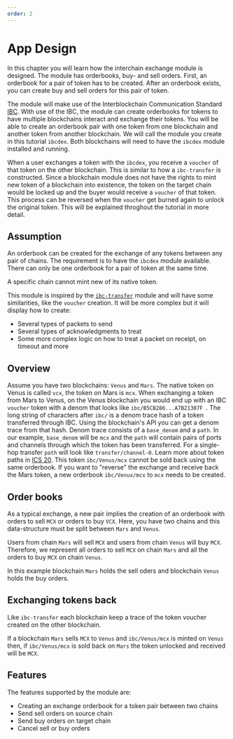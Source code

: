 ```yaml
---
order: 2
---
```


# App Design

In this chapter you will learn how the interchain exchange module is designed.
The module has orderbooks, buy- and sell orders.
First, an orderbook for a pair of token has to be created.
After an orderbook exists, you can create buy and sell orders for this pair of token.

The module will make use of the Interblockchain Communication Standard [IBC](https://github.com/cosmos/ics/blob/master/ibc/2_IBC_ARCHITECTURE.md). With use of the IBC, the module can create orderbooks for tokens to have multiple blockchains interact and exchange their tokens. 
You will be able to create an orderbook pair with one token from one blockchain and another token from another blockchain. We will call the module you create in this tutorial `ibcdex`.
Both blockchains will need to have the `ibcdex` module installed and running.

When a user exchanges a token with the `ibcdex`, you receive a `voucher` of that token on the other blockchain.
This is similar to how a `ibc-transfer` is constructed.
Since a blockchain module does not have the rights to mint new token of a blockchain into existence, the token on the target chain would be locked up and the buyer would receive a `voucher` of that token.
This process can be reversed when the `voucher` get burned again to unlock the original token. This will be explained throghout the tutorial in more detail.

## Assumption

An orderbook can be created for the exchange of any tokens between any pair of chains. The requirement is to have the `ibcdex` module available. There can only be one orderbook for a pair of token at the same time.
<!-- There is no condition to check for open channels between two chains. -->
A specific chain cannot mint new of its native token. 
<!-- The module is trustless, there is no condition to check when opening a channel between two chains. Any pair of tokens can be exchanged between any pair of chains. -->

This module is inspired by the [`ibc-transfer`](https://github.com/cosmos/cosmos-sdk/tree/v0.42.1/x/ibc/applications/transfer) module and will have some similarities, like the `voucher` creation. It will be more complex but it will display how to create:

- Several types of packets to send
- Several types of acknowledgments to treat
- Some more complex logic on how to treat a packet on receipt, on timeout and more

## Overview

Assume you have two blockchains: `Venus` and `Mars`. The native token on Venus is called `vcx`, the token on Mars is `mcx`. 
When exchanging a token from Mars to Venus, on the Venus blockchain you would end up with an IBC `voucher` token with a denom that looks like `ibc/B5CB286...A7B21307F `. The long string of characters after `ibc/` is a denom trace hash of a token transferred through IBC. Using the blockchain's API you can get a denom trace from that hash. Denom trace consists of a `base_denom` and a `path`. In our example, `base_denom` will be `mcx` and the `path` will contain pairs of ports and channels through which the token has been transferred. For a single-hop transfer `path` will look like `transfer/channel-0`. Learn more about token paths in [ICS 20](https://github.com/cosmos/ibc/tree/master/spec/app/ics-020-fungible-token-transfer).
This token `ibc/Venus/mcx` cannot be sold back using the same orderbook. If you want to "reverse" the exchange and receive back the Mars token, a new orderbook `ibc/Venux/mcx` to `mcx` needs to be created.

## Order books

As a typical exchange, a new pair implies the creation of an orderbook with orders to sell `MCX` or orders to buy `VCX`. Here, you have two chains and this data-structure must be split between `Mars` and `Venus`.

Users from chain `Mars` will sell `MCX` and users from chain `Venus` will buy `MCX`. Therefore, we represent all orders to sell `MCX` on chain `Mars` and all the orders to buy `MCX` on chain `Venus`.

In this example blockchain `Mars` holds the sell oders and blockchain `Venus` holds the buy orders.

## Exchanging tokens back

Like `ibc-transfer` each blockchain keep a trace of the token voucher created on the other blockchain.

If a blockchain `Mars` sells `MCX` to `Venus` and `ibc/Venus/mcx` is minted on `Venus` then, if `ibc/Venus/mcx` is sold back on `Mars` the token unlocked and received will be `MCX`.

## Features

The features supported by the module are:

- Creating an exchange orderbook for a token pair between two chains
- Send sell orders on source chain
- Send buy orders on target chain
- Cancel sell or buy orders
